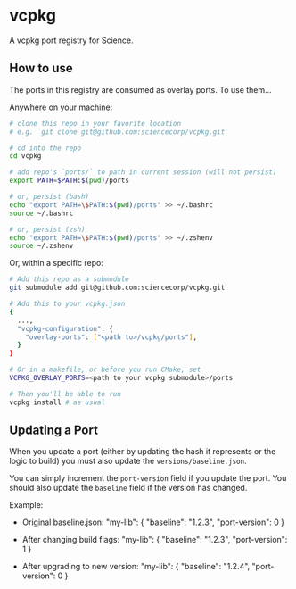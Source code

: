 # vcpkg

A vcpkg port registry for Science.

## How to use

The ports in this registry are consumed as overlay ports. To use them...

Anywhere on your machine:

```bash
# clone this repo in your favorite location
# e.g. `git clone git@github.com:sciencecorp/vcpkg.git`

# cd into the repo
cd vcpkg

# add repo's `ports/` to path in current session (will not persist)
export PATH=$PATH:$(pwd)/ports

# or, persist (bash)
echo "export PATH=\$PATH:$(pwd)/ports" >> ~/.bashrc
source ~/.bashrc

# or, persist (zsh)
echo "export PATH=\$PATH:$(pwd)/ports" >> ~/.zshenv
source ~/.zshenv
```

Or, within a specific repo:

```bash
# Add this repo as a submodule
git submodule add git@github.com:sciencecorp/vcpkg.git

# Add this to your vcpkg.json
{
  ...,
  "vcpkg-configuration": {
    "overlay-ports": ["<path to>/vcpkg/ports"],
  }
}

# Or in a makefile, or before you run CMake, set
VCPKG_OVERLAY_PORTS=<path to your vcpkg submodule>/ports

# Then you'll be able to run
vcpkg install # as usual
```

## Updating a Port
When you update a port (either by updating the hash it represents or the logic to build) you must also update the `versions/baseline.json`.

You can simply increment the `port-version` field if you update the port. You should also update the `baseline` field if the version has changed.

Example:
- Original baseline.json:
  "my-lib": { "baseline": "1.2.3", "port-version": 0 }

- After changing build flags:
  "my-lib": { "baseline": "1.2.3", "port-version": 1 }

- After upgrading to new version:
  "my-lib": { "baseline": "1.2.4", "port-version": 0 }
